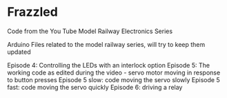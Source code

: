 # Frazzled
Code from the You Tube Model Railway Electronics Series

Arduino Files related to the model railway series, will try to keep them updated

Episode 4:         Controlling the LEDs with an interlock option
Episode 5:         The working code as edited during the video - servo motor moving in response to button presses
Episode 5 slow:    code moving the servo slowly
Episode 5 fast:    code moving the servo quickly
Episode 6:         driving a relay
